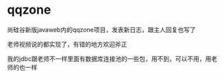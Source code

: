# qqzone
尚硅谷新版javaweb内的qqzone项目，发表新日志，跟主人回复也写了

老师视频说的都实现了，有错的地方欢迎斧正

我的jdbc跟老师不一样里面有数据库连接池的一些包，用不到，可以不用，用老师的也一样
